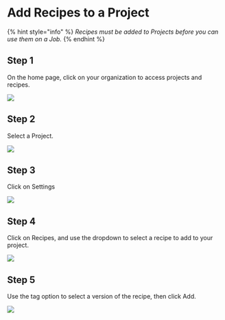 # Add Recipes to a Project

{% hint style="info" %}
_Recipes must be added to Projects before you can use them on a Job._
{% endhint %}

## Step 1

On the home page, click on your organization to access projects and recipes.

![](../../.gitbook/assets/image%20%2834%29.png)

## Step 2

Select a Project.

![](../../.gitbook/assets/image%20%2841%29.png)

## Step 3

Click on Settings

![](../../.gitbook/assets/image%20%2847%29.png)

## Step 4

Click on Recipes, and use the dropdown to select a recipe to add to your project. 

![](../../.gitbook/assets/image%20%2832%29.png)

## Step 5

Use the tag option to select a version of the recipe, then click Add.

![](../../.gitbook/assets/image%20%2833%29.png)

